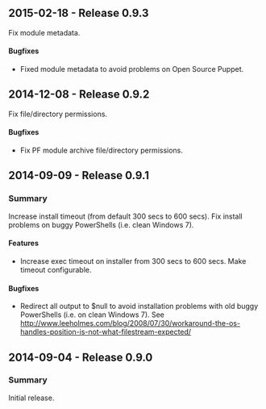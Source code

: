 ## 2015-02-18 - Release 0.9.3

Fix module metadata.

#### Bugfixes

- Fixed module metadata to avoid problems on Open Source Puppet.

## 2014-12-08 - Release 0.9.2

Fix file/directory permissions.

#### Bugfixes

- Fix PF module archive file/directory permissions.

## 2014-09-09 - Release 0.9.1

### Summary

Increase install timeout (from default 300 secs to 600 secs).
Fix install problems on buggy PowerShells (i.e. clean Windows 7).

#### Features

- Increase exec timeout on installer from 300 secs to 600 secs.
  Make timeout configurable.

#### Bugfixes

- Redirect all output to $null to avoid installation problems with
  old buggy PowerShells (i.e. on clean Windows 7). See
  http://www.leeholmes.com/blog/2008/07/30/workaround-the-os-handles-position-is-not-what-filestream-expected/

## 2014-09-04 - Release 0.9.0

### Summary

Initial release.
